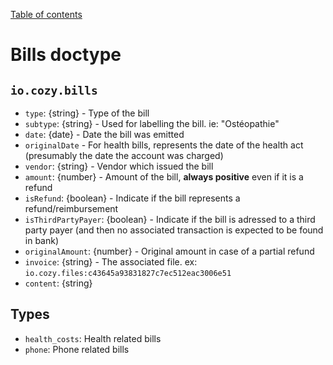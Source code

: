 [Table of contents](README.md#table-of-contents)

# Bills doctype

## `io.cozy.bills`

- `type`: {string} - Type of the bill
- `subtype`: {string} - Used for labelling the bill. ie: "Ostéopathie"
- `date`: {date} - Date the bill was emitted
- `originalDate` - For health bills, represents the date of the health act (presumably the date the account was charged)
- `vendor`: {string} - Vendor which issued the bill
- `amount`: {number} - Amount of the bill, __always positive__ even if it is a refund
- `isRefund`: {boolean} - Indicate if the bill represents a refund/reimbursement
- `isThirdPartyPayer`: {boolean} - Indicate if the bill is adressed to a third party payer (and then no associated transaction is expected to be found in bank)
- `originalAmount`: {number} - Original amount in case of a partial refund
- `invoice`: {string} - The associated file. ex: `io.cozy.files:c43645a93831827c7ec512eac3006e51`
- `content`: {string}

## Types

- `health_costs`: Health related bills
- `phone`: Phone related bills
